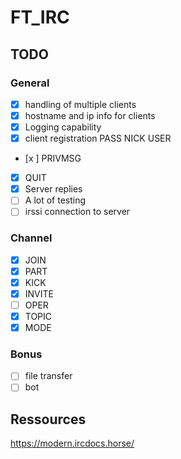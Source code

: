# FT_IRC

## TODO
### General

- [x] handling of multiple clients
- [x] hostname and ip info for clients
- [x] Logging capability
- [x] client registration PASS NICK USER
- [x ] PRIVMSG
- [x] QUIT
- [x] Server replies
- [ ] A lot of testing
- [ ] irssi connection to server

### Channel

- [x] JOIN
- [x] PART
- [x] KICK
- [x] INVITE
- [ ] OPER
- [x] TOPIC
- [x] MODE

### Bonus

- [ ] file transfer
- [ ] bot

## Ressources

https://modern.ircdocs.horse/
